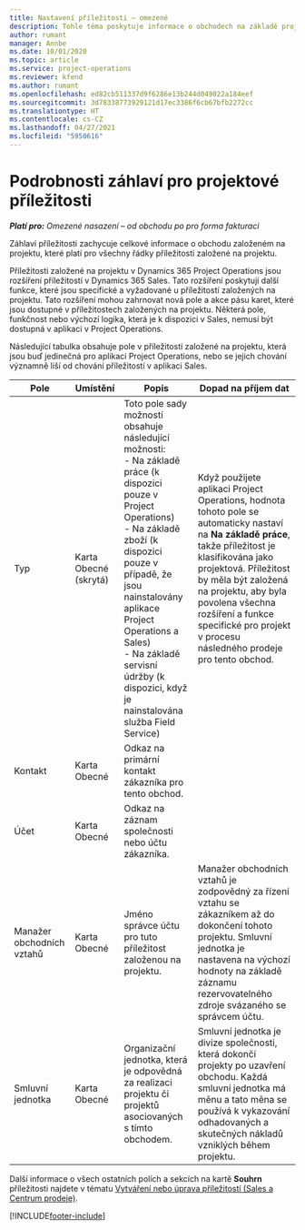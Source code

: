 ```yaml
---
title: Nastavení příležitosti – omezené
description: Tohle téma poskytuje informace o obchodech na základě projektu a řádkách příležitosti na základě projektu.
author: rumant
manager: Annbe
ms.date: 10/01/2020
ms.topic: article
ms.service: project-operations
ms.reviewer: kfend
ms.author: rumant
ms.openlocfilehash: ed82cb511337d9f6286e13b244d049022a184eef
ms.sourcegitcommit: 3d78338773929121d17ec3386f6cb67bfb2272cc
ms.translationtype: HT
ms.contentlocale: cs-CZ
ms.lasthandoff: 04/27/2021
ms.locfileid: "5950616"
---
```

# <a name="header-details-for-project-opportunities"></a>Podrobnosti záhlaví pro projektové příležitosti

_**Platí pro:** Omezené nasazení – od obchodu po pro forma fakturaci_

Záhlaví příležitosti zachycuje celkové informace o obchodu založeném na projektu, které platí pro všechny řádky příležitosti založené na projektu.

Příležitosti založené na projektu v Dynamics 365 Project Operations jsou rozšíření příležitostí v Dynamics 365 Sales. Tato rozšíření poskytují další funkce, které jsou specifické a vyžadované u příležitostí založených na projektu. Tato rozšíření mohou zahrnovat nová pole a akce pásu karet, které jsou dostupné v příležitostech založených na projektu. Některá pole, funkčnost nebo výchozí logika, která je k dispozici v Sales, nemusí být dostupná v aplikaci v Project Operations.

Následující tabulka obsahuje pole v příležitosti založené na projektu, která jsou buď jedinečná pro aplikaci Project Operations, nebo se jejich chování významně liší od chování příležitostí v aplikaci Sales.

| **Pole** | **Umístění** | **Popis** | **Dopad na příjem dat** |
| --- | --- | --- | --- |
| Typ | Karta Obecné (skrytá) | Toto pole sady možností obsahuje následující možnosti:</br>- Na základě práce (k dispozici pouze v Project Operations)</br>- Na základě zboží (k dispozici pouze v případě, že jsou nainstalovány aplikace Project Operations a Sales)</br>- Na základě servisní údržby (k dispozici, když je nainstalována služba Field Service) | Když použijete aplikaci Project Operations, hodnota tohoto pole se automaticky nastaví na **Na základě práce**, takže příležitost je klasifikována jako projektová. Příležitost by měla být založená na projektu, aby byla povolena všechna rozšíření a funkce specifické pro projekt v procesu následného prodeje pro tento obchod. |
| Kontakt | Karta Obecné | Odkaz na primární kontakt zákazníka pro tento obchod. | |
| Účet | Karta Obecné | Odkaz na záznam společnosti nebo účtu zákazníka. | |
| Manažer obchodních vztahů | Karta Obecné | Jméno správce účtu pro tuto příležitost založenou na projektu. | Manažer obchodních vztahů je zodpovědný za řízení vztahu se zákazníkem až do dokončení tohoto projektu. Smluvní jednotka je nastavena na výchozí hodnoty na základě záznamu rezervovatelného zdroje svázaného se správcem účtu. |
| Smluvní jednotka | Karta Obecné | Organizační jednotka, která je odpovědná za realizaci projektu či projektů asociovaných s tímto obchodem. | Smluvní jednotka je divize společnosti, která dokončí projekty po uzavření obchodu. Každá smluvní jednotka má měnu a tato měna se používá k vykazování odhadovaných a skutečných nákladů vzniklých během projektu. |

Další informace o všech ostatních polích a sekcích na kartě **Souhrn** příležitosti najdete v tématu [Vytváření nebo úprava příležitostí (Sales a Centrum prodeje)](/dynamics365/sales-enterprise/create-edit-opportunity-sales).


[!INCLUDE[footer-include](../../includes/footer-banner.md)]
